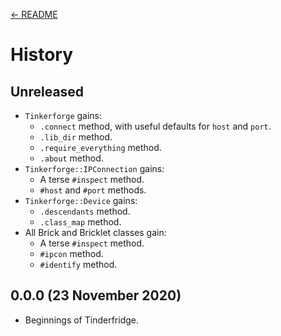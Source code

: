 [← README](README.md)

# History

## Unreleased

* `Tinkerforge` gains:
    * `.connect` method, with useful defaults for `host` and `port`.
    * `.lib_dir` method.
    * `.require_everything` method.
    * `.about` method.
* `Tinkerforge::IPConnection` gains:
    * A terse `#inspect` method.
    * `#host` and `#port` methods.
* `Tinkerforge::Device` gains:
    * `.descendants` method.
    * `.class_map` method.
* All Brick and Bricklet classes gain:
    * A terse `#inspect` method.
    * `#ipcon` method.
    * `#identify` method.

## 0.0.0 (23 November 2020)

 * Beginnings of Tinderfridge.
